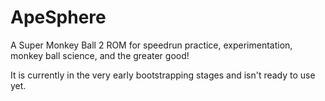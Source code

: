 # ApeSphere

A Super Monkey Ball 2 ROM for speedrun practice, experimentation, monkey ball science, and the greater good! 

It is currently in the very early bootstrapping stages and isn't ready to use yet.
